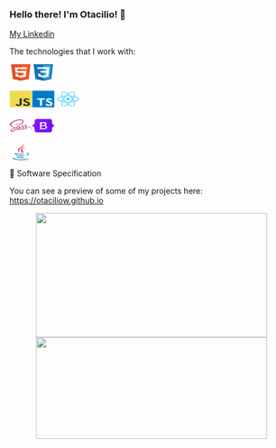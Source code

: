 ### Hello there! I'm Otacilio! 👋

<a href="https://linkedin.com/in/otacilio-dml" target="_blank">My Linkedin</a>

The technologies that I work with:

<img align="center" alt="Rafa-HTML" height="30" width="40" src="https://raw.githubusercontent.com/devicons/devicon/master/icons/html5/html5-original.svg"><img align="center" alt="Rafa-CSS" height="30" width="40" src="https://raw.githubusercontent.com/devicons/devicon/master/icons/css3/css3-original.svg">
<br/><br/>
<img align="center" alt="Rafa HTML" height="30" width="40" src="https://github.com/devicons/devicon/blob/master/icons/javascript/javascript-original.svg"><img align="center" alt="Rafa HTML" height="30" width="40" src="https://github.com/devicons/devicon/blob/master/icons/typescript/typescript-original.svg">
<img align="center" alt="Rafa HTML" height="30" width="40" src="https://github.com/devicons/devicon/blob/master/icons/react/react-original.svg">
<br/><br/>
<img align="center" alt="Rafa HTML" height="30" width="40" src="https://github.com/devicons/devicon/blob/master/icons/sass/sass-original.svg"><img align="center" alt="Rafa HTML" height="30" width="40" src="https://github.com/devicons/devicon/blob/master/icons/bootstrap/bootstrap-original.svg">
<br/><br/>
<img align="center" alt="Rafa HTML" height="30" width="40" src="https://github.com/devicons/devicon/blob/master/icons/java/java-original.svg">

📃 Software Specification <br>

You can see a preview of some of my projects here: https://otaciliow.github.io

<div align="center">
  <a href="https://github.com/otaciliow">
  <img align="center" height="220em" width="410em" src="https://github-readme-stats.vercel.app/api?username=otaciliow&show_icons=true&theme=tokyonight&include_all_commits=true&count_private=true"/>
  <img align="center" height="180em" width="410em" src="https://github-readme-stats.vercel.app/api/top-langs/?username=otaciliow&layout=compact&langs_count=7&theme=tokyonight"/>
 </div>
<!--
**otaciliow/otaciliow** is a ✨ _special_ ✨ repository because its `README.md` (this file) appears on your GitHub profile.
-->

